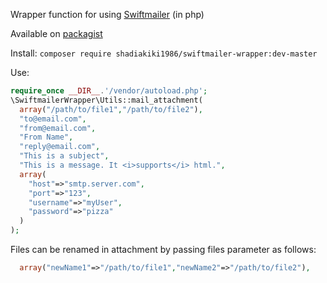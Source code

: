 Wrapper function for using [Swiftmailer](http://swiftmailer.org/) (in php)

Available on [packagist](https://packagist.org/packages/shadiakiki1986/swiftmailer-wrapper)

Install: `composer require shadiakiki1986/swiftmailer-wrapper:dev-master`

Use:
```php
require_once __DIR__.'/vendor/autoload.php';
\SwiftmailerWrapper\Utils::mail_attachment(
  array("/path/to/file1","/path/to/file2"),
  "to@email.com",
  "from@email.com",
  "From Name",
  "reply@email.com",
  "This is a subject",
  "This is a message. It <i>supports</i> html.",
  array(
    "host"=>"smtp.server.com",
    "port"=>"123",
    "username"=>"myUser",
    "password"=>"pizza"
  )
);
```

Files can be renamed in attachment by passing files parameter as follows:
```php
  array("newName1"=>"/path/to/file1","newName2"=>"/path/to/file2"),
```
